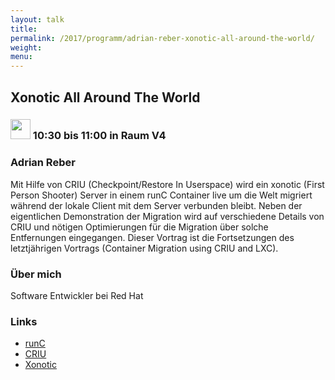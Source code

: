 ```yaml
---
layout: talk
title:
permalink: /2017/programm/adrian-reber-xonotic-all-around-the-world/
weight:
menu:
---
```

## Xonotic All Around The World

### <img height = "32" src="../../../images/talk.svg"> 10:30 bis 11:00 in Raum V4

### Adrian Reber

Mit Hilfe von CRIU (Checkpoint/Restore In Userspace) wird ein xonotic (First Person Shooter) Server in einem runC Container live um die Welt migriert während der lokale Client mit dem Server verbunden bleibt. Neben der eigentlichen Demonstration der Migration wird auf verschiedene Details von CRIU und nötigen Optimierungen für die Migration über solche Entfernungen eingegangen. Dieser Vortrag ist die Fortsetzungen des letztjährigen Vortrags (Container Migration using CRIU and LXC).

### Über mich

Software Entwickler bei Red Hat

### Links

- <a href="https://runc.io/" target="_blank">runC</a>
- <a href="https://criu.org/" target="_blank">CRIU</a>
- <a href="http://www.xonotic.org/" target="_blank">Xonotic</a>